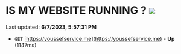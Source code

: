 # IS MY WEBSITE RUNNING ? [![](https://img.shields.io/static/v1?label=Sponsor&message=%E2%9D%A4&logo=GitHub&color=%23fe8e86)](https://github.com/sponsors/<username>)

Last updated: **6/7/2023, 5:57:31 PM**

- `GET` [https://youssefservice.me](https://youssefservice.me) - **Up** (1147ms)
